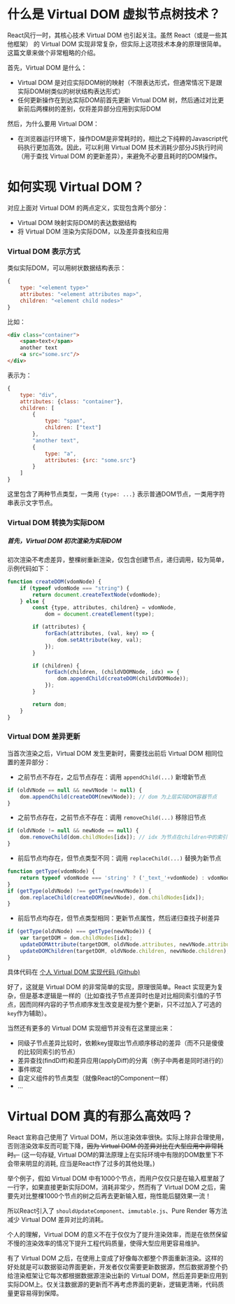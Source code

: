 <!--
author: yunfei
head:
date: 2016-09-19
title: Virtual DOM 介绍及简单实现
tags: web, virtual dom
images:
category: web
status: publish
summary:
-->

# 什么是 Virtual DOM 虚拟节点树技术？

React风行一时，其核心技术 Virtual DOM 也引起关注。虽然 React（或是一些其他框架） 的 Virtual DOM 实现非常复杂，但实际上这项技术本身的原理很简单。这篇文章来做个非常粗略的介绍。

首先，Virtual DOM 是什么：

- Virtual DOM 是对应实际DOM树的映射（不限表达形式，但通常情况下是跟实际DOM树类似的树状结构表达形式）
- 任何更新操作在到达实际DOM前首先更新 Virtual DOM 树，然后通过对比更新前后两棵树的差别，仅将差异部分应用到实际DOM

然后，为什么要用 Virtual DOM：

- 在浏览器运行环境下，操作DOM是非常耗时的，相比之下纯粹的Javascript代码执行更加高效。因此，可以利用 Virtual DOM 技术消耗少部分JS执行时间（用于查找 Virtual DOM 的更新差异），来避免不必要且耗时的DOM操作。

# 如何实现 Virtual DOM？

对应上面对 Virtual DOM 的两点定义，实现包含两个部分：

- Virtual DOM 映射实际DOM的表达数据结构
- 将 Virtual DOM 渲染为实际DOM，以及差异查找和应用

### Virtual DOM 表示方式

类似实际DOM，可以用树状数据结构表示：

```javascript
{
    type: "<element type>"
    attributes: "<element attributes map>",
    children: "<element child nodes>"
}
```

比如：

```html
<div class="container">
    <span>text</span>
    another text
    <a src="some.src"/>
</div>
```

表示为：

```javascript
{
    type: "div",
    attributes: {class: "container"},
    children: [
        {
            type: "span",
            children: ["text"]
        },
        "another text",
        {
            type: "a",
            attributes: {src: "some.src"}
        }
    ]
}
```

这里包含了两种节点类型，一类用 `{type: ...}` 表示普通DOM节点，一类用字符串表示文字节点。

### Virtual DOM 转换为实际DOM

##### 首先，Virtual DOM 初次渲染为实际DOM

初次渲染不考虑差异，整棵树重新渲染，仅包含创建节点，递归调用，较为简单，示例代码如下：

```javascript
function createDOM(vdomNode) {
    if (typeof vdomNode === "string") {
        return document.createTextNode(vdomNode);
    } else {
        const {type, attributes, children} = vdomNode,
            dom = document.createElement(type);

        if (attributes) {
            forEach(attributes, (val, key) => {
                dom.setAttribute(key, val);
            });
        }

        if (children) {
            forEach(children, (childVDOMNode, idx) => {
                dom.appendChild(createDOM(childVDOMNode));
            });
        }

        return dom;
    }
}
```

### Virtual DOM 差异更新

当首次渲染之后，Virtual DOM 发生更新时，需要找出前后 Virtual DOM 相同位置的差异部分：

- 之前节点不存在，之后节点存在：调用 `appendChild(...)` 新增新节点

```javascript
if (oldVNode == null && newVNode != null) {
    dom.appendChild(createDOM(newVNode)); // dom 为上层实际DOM容器节点
}
```

- 之前节点存在，之前节点不存在：调用 `removeChild(...)` 移除旧节点

```javascript
if (oldVNode != null && newNode == null) {
    dom.removeChild(dom.childNodes[idx]); // idx 为节点在children中的索引
}
```

- 前后节点均存在，但节点类型不同：调用 `replaceChild(...)` 替换为新节点

```javascript
function getType(vdomNode) {
    return typeof vdomNode === 'string' ? ('_text_'+vdomNode) : vdomNode.type;
}
if (getType(oldVNode) !== getType(newVNode)) {
    dom.replaceChild(createDOM(newVNode), dom.childNodes[idx]);
}
```

- 前后节点均存在，但节点类型相同：更新节点属性，然后递归查找子树差异

```javascript
if (getType(oldVNode) === getType(newVNode)) {
    var targetDOM = dom.childNodes[idx];
    updateDOMAttribute(targetDOM, oldVNode.attributes, newVNode.attributes);
    updateDOMChildren(targetDOM, oldVNode.children, newVNode.children);
}
```

具体代码在 [个人 Virtual DOM 实现代码 (Github)](https://github.com/adventure-yunfei/virtual-dom)


好了，这就是 Virtual DOM 的非常简单的实现，原理很简单。React 实现更为复杂，但是基本逻辑是一样的（比如查找子节点差异时也是对比相同索引值的子节点，因而同样内容的子节点顺序发生改变是视为整个更新，只不过加入了可选的`key`作为辅助）。

当然还有更多的 Virtual DOM 实现细节并没有在这里提出来：

- 同级子节点差异比较时，依赖key提取出节点顺序移动的差异（而不只是傻傻的比较同索引的节点）
- 差异查找(findDiff)和差异应用(applyDiff)的分离（例子中两者是同时进行的）
- 事件绑定
- 自定义组件的节点类型（就像React的Component一样）
- ...

# Virtual DOM 真的有那么高效吗？

React 宣称自己使用了 Virtual DOM，所以渲染效率很快。实际上除非合理使用，否则渲染效率反而可能下降，<s>因为 Virtual DOM 的差异对比在大型应用中非常耗时。</s> (这一句存疑, Virtual DOM的算法原理上在实际环境中有限的DOM数里下不会带来明显的消耗, 应当是React作了过多的其他处理。)

举个例子，假如 Virtual DOM 中有1000个节点，而用户仅仅只是在输入框里敲了一行字，如果直接更新实际DOM，消耗非常少，然而有了 Virtual DOM 之后，需要先对比整棵1000个节点的树之后再去更新输入框，拖性能后腿效果一流！

所以React引入了 `shouldUpdateComponent`、`immutable.js`、Pure Render 等方法减少 Virtual DOM 差异对比的消耗。

个人的理解，Virtual DOM 的意义不在于仅仅为了提升渲染效率，而是在依然保留不慢的渲染效率的情况下提升工程代码质量，使得大型应用更容易维护。

有了 Virtual DOM 之后，在使用上变成了好像每次都整个界面重新渲染。这样的好处就是可以数据驱动界面更新，开发者仅仅需要更新数据源，然后数据源整个扔给渲染框架让它每次都根据数据源渲染出新的 Virtual DOM，然后差异更新应用到实际DOM上。仅关注数据源的更新而不再考虑界面的更新，逻辑更清晰，代码质量更容易得到保障。
